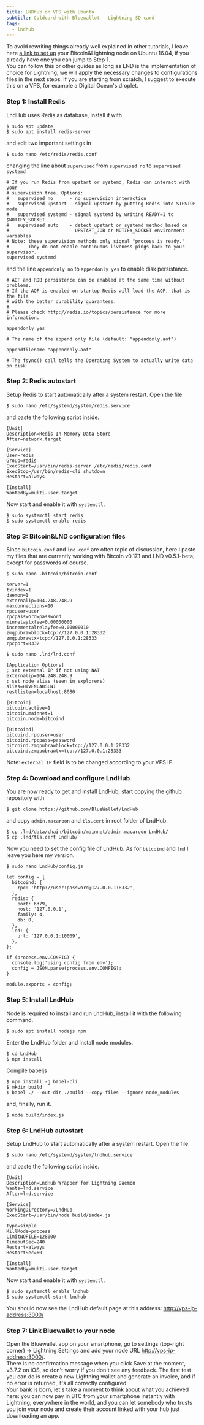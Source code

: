```yaml
---
title: LNDhub on VPS with Ubuntu
subtitle: Coldcard with Bluewallet - Lightning SD card
tags:
  - lndhub
---
```

To avoid rewriting things already well explained in other tutorials, I leave here [a link to set up](https://gist.github.com/bretton/0b22a0503a9eba09df86a23f3d625c13) your Bitcoin&Lightning node on Ubuntu 16.04, if you already have one you can jump to Step 1.\
You can follow this or other guides as long as LND is the implementation of choice for Lightning, we will apply the necessary changes to configurations files in the next steps. If you are starting from scratch, I suggest to execute this on a VPS, for example a Digital Ocean's droplet.

### Step 1: Install Redis

LndHub uses Redis as database, install it with

```
$ sudo apt update
$ sudo apt install redis-server
```

and edit two important settings in

```
$ sudo nano /etc/redis/redis.conf

```

changing the line about `supervised` from `supervised no` to `supervised systemd`

```
# If you run Redis from upstart or systemd, Redis can interact with your
# supervision tree. Options:
#   supervised no      - no supervision interaction
#   supervised upstart - signal upstart by putting Redis into SIGSTOP mode
#   supervised systemd - signal systemd by writing READY=1 to $NOTIFY_SOCKET
#   supervised auto    - detect upstart or systemd method based on
#                        UPSTART_JOB or NOTIFY_SOCKET environment variables
# Note: these supervision methods only signal "process is ready."
#       They do not enable continuous liveness pings back to your supervisor.
supervised systemd
```

and the line `appendonly no` to `appendonly yes` to enable disk persistance.

```
# AOF and RDB persistence can be enabled at the same time without problems.
# If the AOF is enabled on startup Redis will load the AOF, that is the file
# with the better durability guarantees.
#
# Please check http://redis.io/topics/persistence for more information.

appendonly yes

# The name of the append only file (default: "appendonly.aof")

appendfilename "appendonly.aof"

# The fsync() call tells the Operating System to actually write data on disk
```

### Step 2: Redis autostart

Setup Redis to start automatically after a system restart. Open the file

```
$ sudo nano /etc/systemd/system/redis.service

```

and paste the following script inside.

```
[Unit]
Description=Redis In-Memory Data Store
After=network.target

[Service]
User=redis
Group=redis
ExecStart=/usr/bin/redis-server /etc/redis/redis.conf
ExecStop=/usr/bin/redis-cli shutdown
Restart=always

[Install]
WantedBy=multi-user.target
```

Now start and enable it with `systemctl`.

```
$ sudo systemctl start redis
$ sudo systemctl enable redis
```

### Step 3: Bitcoin&LND configuration files

Since `bitcoin.conf` and `lnd.conf` are often topic of discussion, here I paste my files that are currently working with Bitcoin v0.17.1 and LND v0.5.1-beta, except for passwords of course.

```
$ sudo nano .bitcoin/bitcoin.conf

```

```
server=1
txindex=1
daemon=1
externalip=104.248.248.9
maxconnections=10
rpcuser=user
rpcpassword=password
minrelaytxfee=0.00000000
incrementalrelayfee=0.00000010
zmqpubrawblock=tcp://127.0.0.1:28332
zmqpubrawtx=tcp://127.0.0.1:28333
rpcport=8332

```

```
$ sudo nano .lnd/lnd.conf

```

```
[Application Options]
; set external IP if not using NAT
externalip=104.248.248.9
; set node alias (seen in explorers)
alias=HIVENLABSLN1
restlisten=localhost:8080

[Bitcoin]
bitcoin.active=1
bitcoin.mainnet=1
bitcoin.node=bitcoind

[Bitcoind]
bitcoind.rpcuser=user
bitcoind.rpcpass=password
bitcoind.zmqpubrawblock=tcp://127.0.0.1:28332
bitcoind.zmqpubrawtx=tcp://127.0.0.1:28333

```

Note: `external IP` field is to be changed according to your VPS IP.

### Step 4: Download and configure LndHub

You are now ready to get and install LndHub, start copying the github repository with

```
$ git clone https://github.com/BlueWallet/LndHub

```

and copy `admin.macaroon` and `tls.cert` in root folder of LndHub.

```
$ cp .lnd/data/chain/bitcoin/mainnet/admin.macaroon LndHub/
$ cp .lnd/tls.cert LndHub/
```

Now you need to set the config file of LndHub. As for `bitcoind` and `lnd` I leave you here my version.

```
$ sudo nano LndHub/config.js

```

```
let config = {
  bitcoind: {
    rpc: 'http://user:password@127.0.0.1:8332',
  },
  redis: {
    port: 6379,
    host: '127.0.0.1',
    family: 4,
    db: 0,
  },
  lnd: {
    url: '127.0.0.1:10009',
  },
};

if (process.env.CONFIG) {
  console.log('using config from env');
  config = JSON.parse(process.env.CONFIG);
}

module.exports = config;

```

### Step 5: Install LndHub

Node is required to install and run LndHub, install it with the following command.

```
$ sudo apt install nodejs npm

```

Enter the LndHub folder and install node modules.

```
$ cd LndHub
$ npm install
```

Compile babeljs

```
$ npm install -g babel-cli
$ mkdir build
$ babel ./ --out-dir ./build --copy-files --ignore node_modules
```

and, finally, run it.

```
$ node build/index.js 

```

### Step 6: LndHub autostart

Setup LndHub to start automatically after a system restart. Open the file

```
$ sudo nano /etc/systemd/system/lndhub.service

```

and paste the following script inside.

```
[Unit]
Description=LndHub Wrapper for Lightning Daemon
Wants=lnd.service
After=lnd.service

[Service]
WorkingDirectory=/LndHub
ExecStart=/usr/bin/node build/index.js

Type=simple
KillMode=process
LimitNOFILE=128000
TimeoutSec=240
Restart=always
RestartSec=60

[Install]
WantedBy=multi-user.target
```

Now start and enable it with `systemctl`.

```
$ sudo systemctl enable lndhub
$ sudo systemctl start lndhub
```

You should now see the LndHub default page at this address: <http://vps-ip-address:3000/>

### Step 7: Link Bluewallet to your node

Open the Bluewallet app on your smartphone, go to settings (top-right corner) -> Lightning Settings and add your node URL <http://vps-ip-address:3000/>.\
There is no confirmation message when you click Save at the moment, v3.7.2 on iOS, so don't worry if you don't see any feedback. The first test you can do is create a new Lightning wallet and generate an invoice, and if no error is returned, it's all correctly configured.\
Your bank is born, let's take a moment to think about what you achieved here: you can now pay in BTC from your smartphone instantly with Lightning, everywhere in the world, and you can let somebody who trusts you join your node and create their account linked with your hub just downloading an app.
